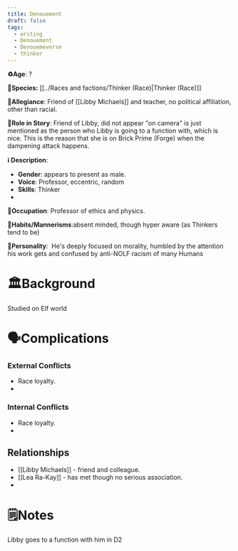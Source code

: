```yaml
---
title: Denouement
draft: false
tags:
  - writing
  - Denouement
  - Denouemeverse
  - thinker
---
```

**♻️Age**: ?

👾**Species:** [[../Races and factions/Thinker (Race)|Thinker (Race)]]

🏅**Allegiance**: Friend of [[Libby Michaels]] and teacher, no political affiliation, other than racial.

**🎲Role in Story**: 
Friend of Libby, did not appear "on camera" is just mentioned as the person who Libby is going to a function with, which is nice. This is the reason that she is on Brick Prime (Forge) when the dampening attack happens.

**ℹ️ Description**: 
* **Gender**: appears to present as male.
* **Voice**: Professor, eccentric, random
* **Skills**: Thinker
* 
**💼Occupation**: Professor of ethics and physics.

**🎺Habits/Mannerisms**:absent minded, though hyper aware (as Thinkers tend to be)

**🧨Personality**:  He's deeply focused on morality, humbled by the attention his work gets and confused by anti-NOLF racism of many Humans

# 🏛️Background

Studied on Elf world

# 🗣️Complications

### **External Conflicts**

-  Race loyalty. 
-  
### **Internal Conflicts**

- Race loyalty. 
- 
## Relationships

-  [[Libby Michaels]] - friend and colleague. 
- [[Lea Ra-Kay]] - has met though no serious association.
- 
# 🗒️Notes
Libby goes to a function with him in D2
